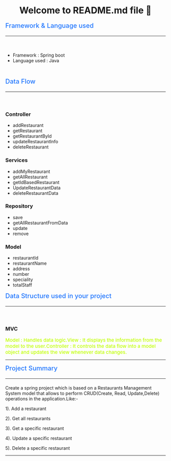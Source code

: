 <h1 align="center">Welcome to README.md file 👋</h1>
​

<span style="color:#1F75FE;font-weight:500;font-size:20px">
Framework & Language used <hr>
</span>
​

* Framework : Spring boot
* Language used : Java
​
<!-- ### prerequisites
* npm >=5.5.0
* node>=9.3.0  -->
​

<span style="color:#1F75FE;font-weight:500;font-size:20px">
Data Flow <hr>
</span>
​

### Controller
* addRestaurant
* getRestaurant
* getRestaurantById
* updateRestaurantInfo
* deleteRestaurant 
​
### Services
* addMyRestaurant
* getAllRestaurant
* getIdBasedRestaurant
* UpdateRestaurantData
* deleteRestaurantData
​
### Repository
* save
* getAllRestaurantFromData
* update
* remove 
​
### Model
* restaurantId
* restaurantName
* address
* number
* speciality
* totalStaff
​

<span style="color:#1F75FE;font-weight:500;font-size:20px">
Data Structure used in your project <hr>
</span>
​

### MVC
<span style="color:#bfff00;font-weight:500;font-size:15px">
Model : Handles data logic. 
</span>
​

<span style="color:#bfff00;font-weight:500;font-size:15px">
View : It displays the information from the model to the user. 
</span>
​

<span style="color:#bfff00;font-weight:500;font-size:15px">
Controller : It controls the data flow into a model object and updates the view whenever data changes.
</span>
​

---
<span style="color:#1F75FE;font-weight:500;font-size:20px">
Project Summary <hr>
</span>

Create a spring project which is based on  a Restaurants Management System model that allows to perform CRUD(Create, Read, Update,Delete) operations in the application.Like:-
​

1). Add a restaurant
​

2). Get all restaurants
​

3). Get a specific restaurant
​

4). Update a specific restaurant
​

5). Delete a specific restaurant
​

---
​
​
​
​
​
​
​
​
<!-- ```
npm install 
```
​
### Usage
​
```
npm run start
```
​
### Run tests
​
```
npm run test
```
​
## Author
---
👤 **Bhagat Singh**
​
- Linkedin: [@BhagatSingh](https://www.linkedin.com/in/bhagat-singh-6b3286188/)
- Github: [@Bhagat17](https://github.com/Bhagatsingh17)
​
## Contributing
---
Contributions, issues and features requests are welcome!
​
Feel free to check <span style="color:  dodgerblue;font-weight:500;font-size:15px">
    issue page.
​
​
## Show your support
---
Please ⭐️ this repository if this project helped you!
​
## 📝 License
Copyright © 2019 [Bhagat](https://github.com/Bhagatsingh17).
This project is [MIT]([MIT](https://choosealicense.com/licenses/mit/)) licensed.
​
---
This README was generated with ❤️ by [Bhagat Singh](https://github.com/Bhagatsingh17)_ -->